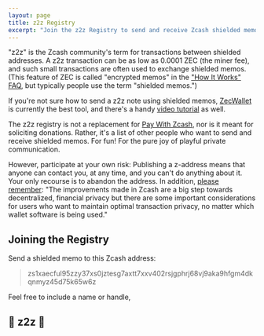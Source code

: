 ```yaml
---
layout: page
title: z2z Registry
excerpt: "Join the z2z Registry to send and receive Zcash shielded memos!"
---
```


"z2z" is the Zcash community's term for transactions between shielded addresses. A z2z transaction can be as low as 0.0001 ZEC (the miner fee), and such small transactions are often used to exchange shielded memos. (This feature of ZEC is called "encrypted memos" in the ["How It Works" FAQ](https://z.cash/technology/), but typically people use the term "shielded memos.")

If you're not sure how to send a z2z note using shielded memos, [ZecWallet](https://docs.zecwallet.co/) is currently the best tool, and there's a handy [video tutorial](https://docs.zecwallet.co/video-tutorials/#using-memos) as well.

The z2z registry is not a replacement for [Pay With Zcash](https://paywithz.cash/), nor is it meant for soliciting donations. Rather, it's a list of other people who want to send and receive shielded memos. For fun! For the pure joy of playful private communication.

However, participate at your own risk: Publishing a z-address means that anyone can contact you, at any time, and you can't do anything about it. Your only recourse is to abandon the address. In addition, [please remember](https://z.cash/support/security/privacy-security-recommendations/): "The improvements made in Zcash are a big step towards decentralized, financial privacy but there are some important considerations for users who want to maintain optimal transaction privacy, no matter which wallet software is being used."

## Joining the Registry

Send a shielded memo to this Zcash address:

> zs1xaecful95zzy37xs0jztesg7axtt7xxv402rsjgphrj68vj9aka9hfgm4dkqnmyz45d75k65w6z

Feel free to include a name or handle, 

## 💌 z2z 💌
